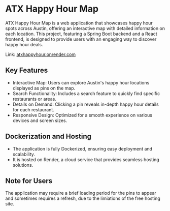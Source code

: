 # ATX Happy Hour Map

ATX Happy Hour Map is a web application that showcases happy hour spots across Austin, offering an interactive map with detailed information on each location. This project, featuring a Spring Boot backend and a React frontend, is designed to provide users with an engaging way to discover happy hour deals.

Link: [atxhappyhour.onrender.com](https://atxhappyhour.onrender.com)

## Key Features

- Interactive Map: Users can explore Austin's happy hour locations displayed as pins on the map.
- Search Functionality: Includes a search feature to quickly find specific restaurants or areas.
- Details on Demand: Clicking a pin reveals in-depth happy hour details for each restaurant.
- Responsive Design: Optimized for a smooth experience on various devices and screen sizes.

## Dockerization and Hosting

- The application is fully Dockerized, ensuring easy deployment and scalability.
- It is hosted on Render, a cloud service that provides seamless hosting solutions.

## Note for Users
The application may require a brief loading period for the pins to appear and sometimes requires a refresh, due to the limiations of the free hosting site.
